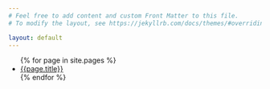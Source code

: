 ```yaml
---
# Feel free to add content and custom Front Matter to this file.
# To modify the layout, see https://jekyllrb.com/docs/themes/#overriding-theme-defaults

layout: default
---
```


<ul>
{% for page in site.pages %}
<li>
<a href="{% link {{page.relative_path}} %}">
{{page.title}}
</a>
</li>
{% endfor %}
</ul>
